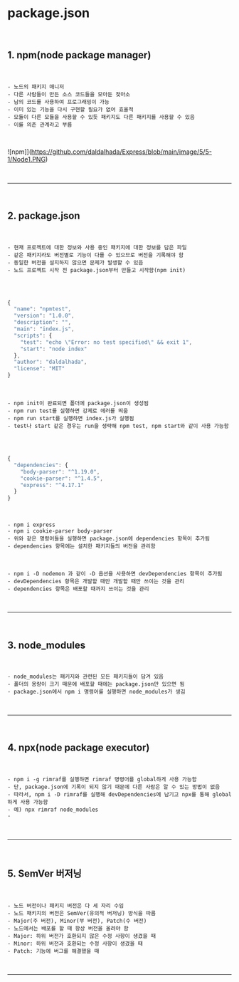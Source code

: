 # package.json

<br>

## 1. npm(node package manager)

<br>

    - 노드의 패키지 매니저
    - 다른 사람들이 만든 소스 코드들을 모아둔 젖아소
    - 남의 코드를 사용하여 프로그래밍이 가능
    - 이미 있는 기능을 다시 구현할 필요가 없어 효율적
    - 모듈이 다른 모듈을 사용할 수 있듯 패키지도 다른 패키지를 사용할 수 있음
    - 이를 의존 관계라고 부름

<br>

![npm]](https://github.com/daldalhada/Express/blob/main/image/5/5-1/Node1.PNG)

<br>

***

<br>

## 2. package.json

<br>

    - 현재 프로젝트에 대한 정보와 사용 중인 패키지에 대한 정보를 담은 파일
    - 같은 패키지라도 버전별로 기능이 다를 수 있으므로 버전을 기록해야 함
    - 동일한 버전을 설지하지 않으면 문제가 발생할 수 있음
    - 노드 프로젝트 시작 전 package.json부터 만들고 시작함(npm init)
  
<br>

```javascript

{
  "name": "npmtest",
  "version": "1.0.0",
  "description": "",
  "main": "index.js",
  "scripts": {
    "test": "echo \"Error: no test specified\" && exit 1",
    "start": "node index"
  },
  "author": "daldalhada",
  "license": "MIT"
}

```

<br>

    - npm init이 완료되면 폴더에 package.json이 생성됨
    - npm run test를 실행하면 강제로 에러를 띄움
    - npm run start를 실행하면 index.js가 실행됨
    - test나 start 같은 경우는 run을 생략해 npm test, npm start와 같이 사용 가능함

<br>

```javascript

{
  "dependencies": {
    "body-parser": "^1.19.0",
    "cookie-parser": "^1.4.5",
    "express": "^4.17.1"
  }
}

```

<br>

    - npm i express
    - npm i cookie-parser body-parser
    - 위와 같은 명령어들을 실행하면 package.json에 dependencies 항목이 추가됨
    - dependencies 항목에는 설치한 패키지들의 버전을 관리함

<br>

    - npm i -D nodemon 과 같이 -D 옵션을 사용하면 devDependencies 항목이 추가됨
    - devDependencies 항목은 개발할 때만 개발할 때만 쓰이는 것을 관리
    - dependencies 항목은 배포할 때까지 쓰이는 것을 관리

<br>

***

<br>

## 3. node_modules

<br>

    - node_modules는 패키지와 관련된 모든 패키지들이 담겨 있음
    - 폴더의 용량이 크기 때문에 배포할 때에는 package.json만 있으면 됨
    - package.json에서 npm i 명령어를 실행하면 node_modules가 생김
  
<br>

***

<br>

## 4. npx(node package executor)

<br>

    - npm i -g rimraf를 실행하면 rimraf 명령어를 global하게 사용 가능함
    - 단, package.json에 기록이 되지 않기 때문에 다른 사람은 알 수 있는 방법이 없음
    - 따라서, npm i -D rimraf를 실행해 devDependencies에 남기고 npx를 통해 global하게 사용 가능함
    - 예) npx rimraf node_modules 
    - 
<br>

***

<br>

## 5. SemVer 버저닝

<br>

    - 노드 버전이나 패키지 버전은 다 세 자리 수임
    - 노드 패키지의 버전은 SemVer(유의적 버저닝) 방식을 따름
    - Major(주 버전), Minor(부 버전), Patch(수 버전)
    - 노드에서는 배포를 할 때 항상 버전을 올려야 함
    - Major: 하위 버전가 호환되지 않은 수정 사항이 생겼을 때
    - Minor: 하위 버전과 호환되는 수정 사항이 생겼을 때
    - Patch: 기능에 버그를 해결했을 때 

<br>

***

<br>



